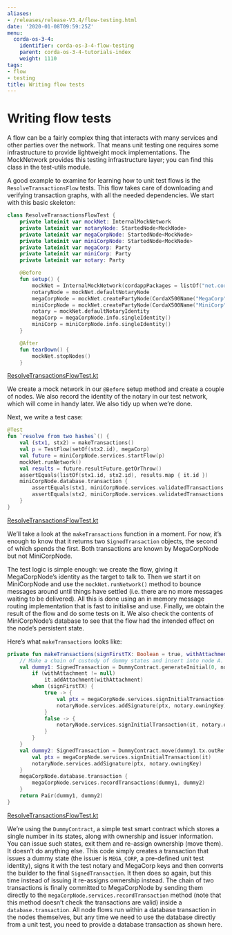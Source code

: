 ```yaml
---
aliases:
- /releases/release-V3.4/flow-testing.html
date: '2020-01-08T09:59:25Z'
menu:
  corda-os-3-4:
    identifier: corda-os-3-4-flow-testing
    parent: corda-os-3-4-tutorials-index
    weight: 1110
tags:
- flow
- testing
title: Writing flow tests
---
```





# Writing flow tests

A flow can be a fairly complex thing that interacts with many services and other parties over the network. That
means unit testing one requires some infrastructure to provide lightweight mock implementations. The MockNetwork
provides this testing infrastructure layer; you can find this class in the test-utils module.

A good example to examine for learning how to unit test flows is the `ResolveTransactionsFlow` tests. This
flow takes care of downloading and verifying transaction graphs, with all the needed dependencies. We start
with this basic skeleton:

```kotlin
class ResolveTransactionsFlowTest {
    private lateinit var mockNet: InternalMockNetwork
    private lateinit var notaryNode: StartedNode<MockNode>
    private lateinit var megaCorpNode: StartedNode<MockNode>
    private lateinit var miniCorpNode: StartedNode<MockNode>
    private lateinit var megaCorp: Party
    private lateinit var miniCorp: Party
    private lateinit var notary: Party

    @Before
    fun setup() {
        mockNet = InternalMockNetwork(cordappPackages = listOf("net.corda.testing.contracts", "net.corda.core.internal"))
        notaryNode = mockNet.defaultNotaryNode
        megaCorpNode = mockNet.createPartyNode(CordaX500Name("MegaCorp", "London", "GB"))
        miniCorpNode = mockNet.createPartyNode(CordaX500Name("MiniCorp", "London", "GB"))
        notary = mockNet.defaultNotaryIdentity
        megaCorp = megaCorpNode.info.singleIdentity()
        miniCorp = miniCorpNode.info.singleIdentity()
    }

    @After
    fun tearDown() {
        mockNet.stopNodes()
    }

```

[ResolveTransactionsFlowTest.kt](https://github.com/corda/corda/blob/release/os/3.4/core/src/test/kotlin/net/corda/core/internal/ResolveTransactionsFlowTest.kt)

We create a mock network in our `@Before` setup method and create a couple of nodes. We also record the identity
of the notary in our test network, which will come in handy later. We also tidy up when we’re done.

Next, we write a test case:

```kotlin
@Test
fun `resolve from two hashes`() {
    val (stx1, stx2) = makeTransactions()
    val p = TestFlow(setOf(stx2.id), megaCorp)
    val future = miniCorpNode.services.startFlow(p)
    mockNet.runNetwork()
    val results = future.resultFuture.getOrThrow()
    assertEquals(listOf(stx1.id, stx2.id), results.map { it.id })
    miniCorpNode.database.transaction {
        assertEquals(stx1, miniCorpNode.services.validatedTransactions.getTransaction(stx1.id))
        assertEquals(stx2, miniCorpNode.services.validatedTransactions.getTransaction(stx2.id))
    }
}

```

[ResolveTransactionsFlowTest.kt](https://github.com/corda/corda/blob/release/os/3.4/core/src/test/kotlin/net/corda/core/internal/ResolveTransactionsFlowTest.kt)

We’ll take a look at the `makeTransactions` function in a moment. For now, it’s enough to know that it returns two
`SignedTransaction` objects, the second of which spends the first. Both transactions are known by MegaCorpNode but
not MiniCorpNode.

The test logic is simple enough: we create the flow, giving it MegaCorpNode’s identity as the target to talk to.
Then we start it on MiniCorpNode and use the `mockNet.runNetwork()` method to bounce messages around until things have
settled (i.e. there are no more messages waiting to be delivered). All this is done using an in memory message
routing implementation that is fast to initialise and use. Finally, we obtain the result of the flow and do
some tests on it. We also check the contents of MiniCorpNode’s database to see that the flow had the intended effect
on the node’s persistent state.

Here’s what `makeTransactions` looks like:

```kotlin
private fun makeTransactions(signFirstTX: Boolean = true, withAttachment: SecureHash? = null): Pair<SignedTransaction, SignedTransaction> {
    // Make a chain of custody of dummy states and insert into node A.
    val dummy1: SignedTransaction = DummyContract.generateInitial(0, notary, megaCorp.ref(1)).let {
        if (withAttachment != null)
            it.addAttachment(withAttachment)
        when (signFirstTX) {
            true -> {
                val ptx = megaCorpNode.services.signInitialTransaction(it)
                notaryNode.services.addSignature(ptx, notary.owningKey)
            }
            false -> {
                notaryNode.services.signInitialTransaction(it, notary.owningKey)
            }
        }
    }
    val dummy2: SignedTransaction = DummyContract.move(dummy1.tx.outRef(0), miniCorp).let {
        val ptx = megaCorpNode.services.signInitialTransaction(it)
        notaryNode.services.addSignature(ptx, notary.owningKey)
    }
    megaCorpNode.database.transaction {
        megaCorpNode.services.recordTransactions(dummy1, dummy2)
    }
    return Pair(dummy1, dummy2)
}

```

[ResolveTransactionsFlowTest.kt](https://github.com/corda/corda/blob/release/os/3.4/core/src/test/kotlin/net/corda/core/internal/ResolveTransactionsFlowTest.kt)

We’re using the `DummyContract`, a simple test smart contract which stores a single number in its states, along
with ownership and issuer information. You can issue such states, exit them and re-assign ownership (move them).
It doesn’t do anything else. This code simply creates a transaction that issues a dummy state (the issuer is
`MEGA_CORP`, a pre-defined unit test identity), signs it with the test notary and MegaCorp keys and then
converts the builder to the final `SignedTransaction`. It then does so again, but this time instead of issuing
it re-assigns ownership instead. The chain of two transactions is finally committed to MegaCorpNode by sending them
directly to the `megaCorpNode.services.recordTransaction` method (note that this method doesn’t check the
transactions are valid) inside a `database.transaction`.  All node flows run within a database transaction in the
nodes themselves, but any time we need to use the database directly from a unit test, you need to provide a database
transaction as shown here.






